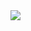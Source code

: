 <img align="center" src="https://github-readme-stats.vercel.app/api/top-langs/?username=it-zeusx&theme=dracula" />
